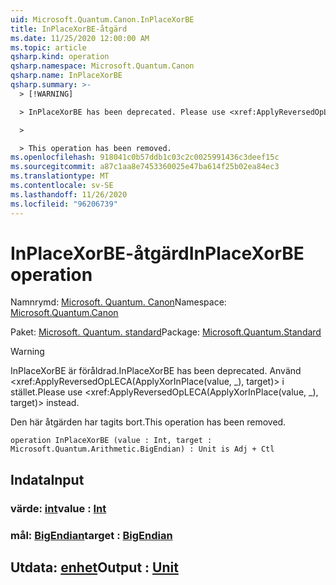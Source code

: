 ```yaml
---
uid: Microsoft.Quantum.Canon.InPlaceXorBE
title: InPlaceXorBE-åtgärd
ms.date: 11/25/2020 12:00:00 AM
ms.topic: article
qsharp.kind: operation
qsharp.namespace: Microsoft.Quantum.Canon
qsharp.name: InPlaceXorBE
qsharp.summary: >-
  > [!WARNING]

  > InPlaceXorBE has been deprecated. Please use <xref:ApplyReversedOpLECA(ApplyXorInPlace(value, _), target)> instead.

  >

  > This operation has been removed.
ms.openlocfilehash: 918041c0b57ddb1c03c2c0025991436c3deef15c
ms.sourcegitcommit: a87c1aa8e7453360025e47ba614f25b02ea84ec3
ms.translationtype: MT
ms.contentlocale: sv-SE
ms.lasthandoff: 11/26/2020
ms.locfileid: "96206739"
---
```

# <a name="inplacexorbe-operation"></a><span data-ttu-id="6626f-102">InPlaceXorBE-åtgärd</span><span class="sxs-lookup"><span data-stu-id="6626f-102">InPlaceXorBE operation</span></span>

<span data-ttu-id="6626f-103">Namnrymd: [Microsoft. Quantum. Canon](xref:Microsoft.Quantum.Canon)</span><span class="sxs-lookup"><span data-stu-id="6626f-103">Namespace: [Microsoft.Quantum.Canon](xref:Microsoft.Quantum.Canon)</span></span>

<span data-ttu-id="6626f-104">Paket: [Microsoft. Quantum. standard](https://nuget.org/packages/Microsoft.Quantum.Standard)</span><span class="sxs-lookup"><span data-stu-id="6626f-104">Package: [Microsoft.Quantum.Standard](https://nuget.org/packages/Microsoft.Quantum.Standard)</span></span>


> [!WARNING]
> <span data-ttu-id="6626f-105">InPlaceXorBE är föråldrad.</span><span class="sxs-lookup"><span data-stu-id="6626f-105">InPlaceXorBE has been deprecated.</span></span> <span data-ttu-id="6626f-106">Använd <xref:ApplyReversedOpLECA(ApplyXorInPlace(value, _), target)> i stället.</span><span class="sxs-lookup"><span data-stu-id="6626f-106">Please use <xref:ApplyReversedOpLECA(ApplyXorInPlace(value, _), target)> instead.</span></span>
>
> <span data-ttu-id="6626f-107">Den här åtgärden har tagits bort.</span><span class="sxs-lookup"><span data-stu-id="6626f-107">This operation has been removed.</span></span>



```qsharp
operation InPlaceXorBE (value : Int, target : Microsoft.Quantum.Arithmetic.BigEndian) : Unit is Adj + Ctl
```


## <a name="input"></a><span data-ttu-id="6626f-108">Indata</span><span class="sxs-lookup"><span data-stu-id="6626f-108">Input</span></span>

### <a name="value--int"></a><span data-ttu-id="6626f-109">värde: [int](xref:microsoft.quantum.lang-ref.int)</span><span class="sxs-lookup"><span data-stu-id="6626f-109">value : [Int](xref:microsoft.quantum.lang-ref.int)</span></span>




### <a name="target--bigendian"></a><span data-ttu-id="6626f-110">mål: [BigEndian](xref:Microsoft.Quantum.Arithmetic.BigEndian)</span><span class="sxs-lookup"><span data-stu-id="6626f-110">target : [BigEndian](xref:Microsoft.Quantum.Arithmetic.BigEndian)</span></span>





## <a name="output--unit"></a><span data-ttu-id="6626f-111">Utdata: [enhet](xref:microsoft.quantum.lang-ref.unit)</span><span class="sxs-lookup"><span data-stu-id="6626f-111">Output : [Unit](xref:microsoft.quantum.lang-ref.unit)</span></span>

